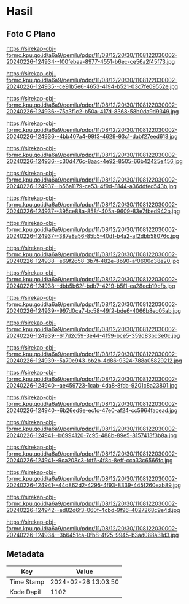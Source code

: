 # Hasil

## Foto C Plano

https://sirekap-obj-formc.kpu.go.id/a6a9/pemilu/pdpr/11/08/12/20/30/1108122030002-20240226-124934--f00febaa-8977-4551-b6ec-ce56a2f45f73.jpg

https://sirekap-obj-formc.kpu.go.id/a6a9/pemilu/pdpr/11/08/12/20/30/1108122030002-20240226-124935--ce91b5e6-4653-4194-b521-03c7fe09552e.jpg

https://sirekap-obj-formc.kpu.go.id/a6a9/pemilu/pdpr/11/08/12/20/30/1108122030002-20240226-124936--75a3f1c2-b50a-417d-8368-58b0da9d9349.jpg

https://sirekap-obj-formc.kpu.go.id/a6a9/pemilu/pdpr/11/08/12/20/30/1108122030002-20240226-124936--4bb407a4-99f3-4629-93c1-dabf27eed613.jpg

https://sirekap-obj-formc.kpu.go.id/a6a9/pemilu/pdpr/11/08/12/20/30/1108122030002-20240226-124936--c30d476c-8aac-4e92-8505-66b42425e456.jpg

https://sirekap-obj-formc.kpu.go.id/a6a9/pemilu/pdpr/11/08/12/20/30/1108122030002-20240226-124937--b56a1179-ce53-4f9d-8144-a36ddfed543b.jpg

https://sirekap-obj-formc.kpu.go.id/a6a9/pemilu/pdpr/11/08/12/20/30/1108122030002-20240226-124937--395ce88a-858f-405a-9609-83e7fbed942b.jpg

https://sirekap-obj-formc.kpu.go.id/a6a9/pemilu/pdpr/11/08/12/20/30/1108122030002-20240226-124937--387e8a56-85b5-40df-b4a2-af2dbb58076c.jpg

https://sirekap-obj-formc.kpu.go.id/a6a9/pemilu/pdpr/11/08/12/20/30/1108122030002-20240226-124938--e69f2658-3b7f-482e-8b90-af0600d38e20.jpg

https://sirekap-obj-formc.kpu.go.id/a6a9/pemilu/pdpr/11/08/12/20/30/1108122030002-20240226-124938--dbb5b62f-bdb7-4219-b5f1-ea28ecb19cfb.jpg

https://sirekap-obj-formc.kpu.go.id/a6a9/pemilu/pdpr/11/08/12/20/30/1108122030002-20240226-124939--997d0ca7-bc58-49f2-bde6-4066b8ec05ab.jpg

https://sirekap-obj-formc.kpu.go.id/a6a9/pemilu/pdpr/11/08/12/20/30/1108122030002-20240226-124939--617d2c59-3e44-4f59-bce5-359d83bc3e0c.jpg

https://sirekap-obj-formc.kpu.go.id/a6a9/pemilu/pdpr/11/08/12/20/30/1108122030002-20240226-124939--5a70e943-bb2b-4d86-9324-788a05829212.jpg

https://sirekap-obj-formc.kpu.go.id/a6a9/pemilu/pdpr/11/08/12/20/30/1108122030002-20240226-124940--ae459723-1cab-4da8-8fda-9201c8a23801.jpg

https://sirekap-obj-formc.kpu.go.id/a6a9/pemilu/pdpr/11/08/12/20/30/1108122030002-20240226-124940--6b26ed9e-ec1c-47e0-af24-cc5964facead.jpg

https://sirekap-obj-formc.kpu.go.id/a6a9/pemilu/pdpr/11/08/12/20/30/1108122030002-20240226-124941--b6994120-7c95-488b-89e5-8157413f3b8a.jpg

https://sirekap-obj-formc.kpu.go.id/a6a9/pemilu/pdpr/11/08/12/20/30/1108122030002-20240226-124941--9ca208c3-fdf6-4f8c-8eff-cca33c6566fc.jpg

https://sirekap-obj-formc.kpu.go.id/a6a9/pemilu/pdpr/11/08/12/20/30/1108122030002-20240226-124941--44d862d2-4295-4f93-8339-445f260eab89.jpg

https://sirekap-obj-formc.kpu.go.id/a6a9/pemilu/pdpr/11/08/12/20/30/1108122030002-20240226-124942--ed82d6f3-060f-4cbd-9f96-4027268c9e4d.jpg

https://sirekap-obj-formc.kpu.go.id/a6a9/pemilu/pdpr/11/08/12/20/30/1108122030002-20240226-124934--3b6451ca-0fb8-4f25-9945-b3ad088a31d3.jpg


## Metadata

| Key        | Value               |
| ---------- | ------------------- |
| Time Stamp | 2024-02-26 13:03:50 |
| Kode Dapil | 1102                |



